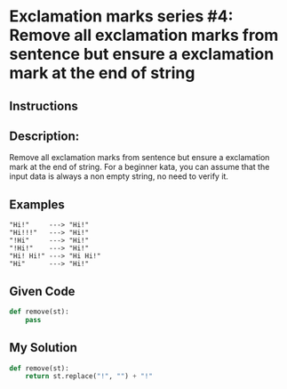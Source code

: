 # Exclamation marks series #4: Remove all exclamation marks from sentence but ensure a exclamation mark at the end of string

## Instructions

## Description:

Remove all exclamation marks from sentence but ensure a exclamation mark at the end of string. For a beginner kata, you can assume that the input data is always a non empty string, no need to verify it.

## Examples

```
"Hi!"     ---> "Hi!"
"Hi!!!"   ---> "Hi!"
"!Hi"     ---> "Hi!"
"!Hi!"    ---> "Hi!"
"Hi! Hi!" ---> "Hi Hi!"
"Hi"      ---> "Hi!"
```

## Given Code
```python
def remove(st):
    pass
```

## My Solution
```python
def remove(st):
    return st.replace("!", "") + "!"
```
